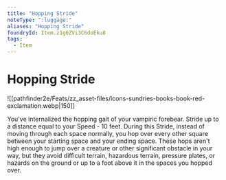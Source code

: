 ```yaml
---
title: "Hopping Stride"
noteType: ":luggage:"
aliases: "Hopping Stride"
foundryId: Item.z1g6ZVi3C6doEku8
tags:
  - Item
---
```


# Hopping Stride
![[pathfinder2e/Feats/zz_asset-files/icons-sundries-books-book-red-exclamation.webp|150]]

You've internalized the hopping gait of your vampiric forebear. Stride up to a distance equal to your Speed - 10 feet. During this Stride, instead of moving through each space normally, you hop over every other square between your starting space and your ending space. These hops aren't high enough to jump over a creature or other significant obstacle in your way, but they avoid difficult terrain, hazardous terrain, pressure plates, or hazards on the ground or up to a foot above it in the spaces you hopped over.
